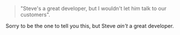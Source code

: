 <!-- 
  tags: rant
-->

> "Steve's a great developer, but I wouldn't let him talk to our customers".

Sorry to be the one to tell you this, but Steve *ain't* a great developer. 